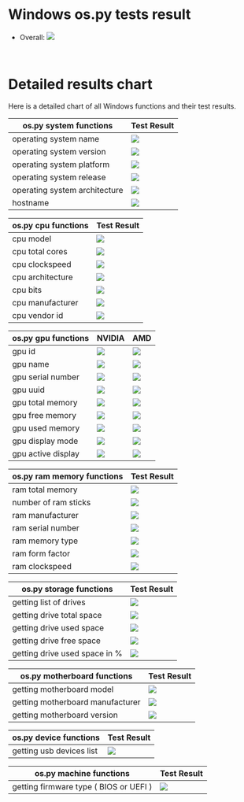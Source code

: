 # Windows os.py tests result
 * Overall: <img src="https://img.shields.io/badge/Windows_build-mostly_passing-yellow.svg"/>

<br/>

# Detailed results chart
Here is a detailed chart of all Windows functions and their test results.

| os.py system functions        | Test Result                                                               |
|-------------------------------|---------------------------------------------------------------------------|
| operating system name         | <img src="https://img.shields.io/badge/Windows_build-passing-green.svg"/> |
| operating system version      | <img src="https://img.shields.io/badge/Windows_build-passing-green.svg"/> |
| operating system platform     | <img src="https://img.shields.io/badge/Windows_build-passing-green.svg"/> |
| operating system release      | <img src="https://img.shields.io/badge/Windows_build-passing-green.svg"/> |
| operating system architecture | <img src="https://img.shields.io/badge/Windows_build-passing-green.svg"/> |
| hostname                      | <img src="https://img.shields.io/badge/Windows_build-passing-green.svg"/> |

| os.py cpu functions | Test Result                                                               |
|---------------------|---------------------------------------------------------------------------|
| cpu model           | <img src="https://img.shields.io/badge/Windows_build-passing-green.svg"/> |
| cpu total cores     | <img src="https://img.shields.io/badge/Windows_build-passing-green.svg"/> |
| cpu clockspeed      | <img src="https://img.shields.io/badge/Windows_build-passing-green.svg"/> |
| cpu architecture    | <img src="https://img.shields.io/badge/Windows_build-passing-green.svg"/> |
| cpu bits            | <img src="https://img.shields.io/badge/Windows_build-passing-green.svg"/> |
| cpu manufacturer    | <img src="https://img.shields.io/badge/Windows_build-passing-green.svg"/> |
| cpu vendor id       | <img src="https://img.shields.io/badge/Windows_build-passing-green.svg"/> |

| os.py gpu functions | NVIDIA                                                                    | AMD                                                                         |
|---------------------|---------------------------------------------------------------------------|-----------------------------------------------------------------------------|
| gpu id              | <img src="https://img.shields.io/badge/Windows_build-passing-green.svg"/> | <img src="https://img.shields.io/badge/Windows_build-not_passing-red.svg"/> |
| gpu name            | <img src="https://img.shields.io/badge/Windows_build-passing-green.svg"/> | <img src="https://img.shields.io/badge/Windows_build-not_passing-red.svg"/> |
| gpu serial number   | <img src="https://img.shields.io/badge/Windows_build-passing-green.svg"/> | <img src="https://img.shields.io/badge/Windows_build-not_passing-red.svg"/> |
| gpu uuid            | <img src="https://img.shields.io/badge/Windows_build-passing-green.svg"/> | <img src="https://img.shields.io/badge/Windows_build-not_passing-red.svg"/> |
| gpu total memory    | <img src="https://img.shields.io/badge/Windows_build-passing-green.svg"/> | <img src="https://img.shields.io/badge/Windows_build-not_passing-red.svg"/> |
| gpu free memory     | <img src="https://img.shields.io/badge/Windows_build-passing-green.svg"/> | <img src="https://img.shields.io/badge/Windows_build-not_passing-red.svg"/> |
| gpu used memory     | <img src="https://img.shields.io/badge/Windows_build-passing-green.svg"/> | <img src="https://img.shields.io/badge/Windows_build-not_passing-red.svg"/> |
| gpu display mode    | <img src="https://img.shields.io/badge/Windows_build-passing-green.svg"/> | <img src="https://img.shields.io/badge/Windows_build-not_passing-red.svg"/> |
| gpu active display  | <img src="https://img.shields.io/badge/Windows_build-passing-green.svg"/> | <img src="https://img.shields.io/badge/Windows_build-not_passing-red.svg"/> |

| os.py ram memory functions | Test Result                                                               |
|----------------------------|---------------------------------------------------------------------------|
| ram total memory           | <img src="https://img.shields.io/badge/Windows_build-passing-green.svg"/> |
| number of ram sticks       | <img src="https://img.shields.io/badge/Windows_build-passing-green.svg"/> |
| ram manufacturer           | <img src="https://img.shields.io/badge/Windows_build-passing-green.svg"/> |
| ram serial number          | <img src="https://img.shields.io/badge/Windows_build-passing-green.svg"/> |
| ram memory type            | <img src="https://img.shields.io/badge/Windows_build-passing-green.svg"/> |
| ram form factor            | <img src="https://img.shields.io/badge/Windows_build-passing-green.svg"/> |
| ram clockspeed             | <img src="https://img.shields.io/badge/Windows_build-passing-green.svg"/> |

| os.py storage functions       | Test Result                                                               |
|-------------------------------|---------------------------------------------------------------------------|
| getting list of drives        | <img src="https://img.shields.io/badge/Windows_build-passing-green.svg"/> |
| getting drive total space     | <img src="https://img.shields.io/badge/Windows_build-passing-green.svg"/> |
| getting drive used space      | <img src="https://img.shields.io/badge/Windows_build-passing-green.svg"/> |
| getting drive free space      | <img src="https://img.shields.io/badge/Windows_build-passing-green.svg"/> |
| getting drive used space in % | <img src="https://img.shields.io/badge/Windows_build-passing-green.svg"/> |

| os.py motherboard functions       | Test Result                                                               |
|-----------------------------------|---------------------------------------------------------------------------|
| getting motherboard model         | <img src="https://img.shields.io/badge/Windows_build-passing-green.svg"/> |
| getting motherboard manufacturer  | <img src="https://img.shields.io/badge/Windows_build-passing-green.svg"/> |
| getting motherboard version       | <img src="https://img.shields.io/badge/Windows_build-passing-green.svg"/> |

| os.py device functions   | Test Result                                                               |
|--------------------------|---------------------------------------------------------------------------|
| getting usb devices list | <img src="https://img.shields.io/badge/Windows_build-passing-green.svg"/> |

| os.py machine functions                | Test Result                                                               |
|----------------------------------------|---------------------------------------------------------------------------|
| getting firmware type ( BIOS or UEFI ) | <img src="https://img.shields.io/badge/Windows_build-passing-green.svg"/> |
